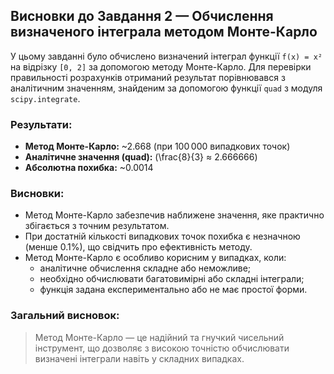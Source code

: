 ## Висновки до Завдання 2 — Обчислення визначеного інтеграла методом Монте-Карло

У цьому завданні було обчислено визначений інтеграл функції `f(x) = x²` на відрізку `[0, 2]` за допомогою методу Монте-Карло. Для перевірки правильності розрахунків отриманий результат порівнювався з аналітичним значенням, знайденим за допомогою функції `quad` з модуля `scipy.integrate`.

### Результати:

- **Метод Монте-Карло:** ~2.668 (при 100 000 випадкових точок)
- **Аналітичне значення (quad):** \(\frac{8}{3} ≈ 2.666666\)
- **Абсолютна похибка:** ~0.0014

### Висновки:

- Метод Монте-Карло забезпечив наближене значення, яке практично збігається з точним результатом.
- При достатній кількості випадкових точок похибка є незначною (менше 0.1%), що свідчить про ефективність методу.
- Метод Монте-Карло є особливо корисним у випадках, коли:
  - аналітичне обчислення складне або неможливе;
  - необхідно обчислювати багатовимірні або складні інтеграли;
  - функція задана експериментально або не має простої форми.

### Загальний висновок:

> Метод Монте-Карло — це надійний та гнучкий чисельний інструмент, що дозволяє з високою точністю обчислювати визначені інтеграли навіть у складних випадках.
